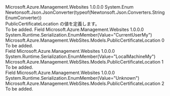 <Type Name="PublicCertificateLocation" FullName="Microsoft.Azure.Management.WebSites.Models.PublicCertificateLocation">
  <TypeSignature Language="C#" Value="public enum PublicCertificateLocation" />
  <TypeSignature Language="ILAsm" Value=".class public auto ansi sealed PublicCertificateLocation extends System.Enum" />
  <TypeSignature Language="DocId" Value="T:Microsoft.Azure.Management.WebSites.Models.PublicCertificateLocation" />
  <TypeSignature Language="VB.NET" Value="Public Enum PublicCertificateLocation" />
  <TypeSignature Language="F#" Value="type PublicCertificateLocation = " />
  <AssemblyInfo>
    <AssemblyName>Microsoft.Azure.Management.Websites</AssemblyName>
    <AssemblyVersion>1.0.0.0</AssemblyVersion>
  </AssemblyInfo>
  <Base>
    <BaseTypeName>System.Enum</BaseTypeName>
  </Base>
  <Attributes>
    <Attribute>
      <AttributeName>Newtonsoft.Json.JsonConverter(typeof(Newtonsoft.Json.Converters.StringEnumConverter))</AttributeName>
    </Attribute>
  </Attributes>
  <Docs>
    <summary>
            PublicCertificateLocation の値を定義します。
            </summary>
    <remarks>To be added.</remarks>
  </Docs>
  <Members>
    <Member MemberName="CurrentUserMy">
      <MemberSignature Language="C#" Value="CurrentUserMy" />
      <MemberSignature Language="ILAsm" Value=".field public static literal valuetype Microsoft.Azure.Management.WebSites.Models.PublicCertificateLocation CurrentUserMy = int32(0)" />
      <MemberSignature Language="DocId" Value="F:Microsoft.Azure.Management.WebSites.Models.PublicCertificateLocation.CurrentUserMy" />
      <MemberSignature Language="VB.NET" Value="CurrentUserMy" />
      <MemberSignature Language="F#" Value="CurrentUserMy = 0" Usage="Microsoft.Azure.Management.WebSites.Models.PublicCertificateLocation.CurrentUserMy" />
      <MemberType>Field</MemberType>
      <AssemblyInfo>
        <AssemblyName>Microsoft.Azure.Management.Websites</AssemblyName>
        <AssemblyVersion>1.0.0.0</AssemblyVersion>
      </AssemblyInfo>
      <Attributes>
        <Attribute>
          <AttributeName>System.Runtime.Serialization.EnumMember(Value="CurrentUserMy")</AttributeName>
        </Attribute>
      </Attributes>
      <ReturnValue>
        <ReturnType>Microsoft.Azure.Management.WebSites.Models.PublicCertificateLocation</ReturnType>
      </ReturnValue>
      <MemberValue>0</MemberValue>
      <Docs>
        <summary>To be added.</summary>
      </Docs>
    </Member>
    <Member MemberName="LocalMachineMy">
      <MemberSignature Language="C#" Value="LocalMachineMy" />
      <MemberSignature Language="ILAsm" Value=".field public static literal valuetype Microsoft.Azure.Management.WebSites.Models.PublicCertificateLocation LocalMachineMy = int32(1)" />
      <MemberSignature Language="DocId" Value="F:Microsoft.Azure.Management.WebSites.Models.PublicCertificateLocation.LocalMachineMy" />
      <MemberSignature Language="VB.NET" Value="LocalMachineMy" />
      <MemberSignature Language="F#" Value="LocalMachineMy = 1" Usage="Microsoft.Azure.Management.WebSites.Models.PublicCertificateLocation.LocalMachineMy" />
      <MemberType>Field</MemberType>
      <AssemblyInfo>
        <AssemblyName>Microsoft.Azure.Management.Websites</AssemblyName>
        <AssemblyVersion>1.0.0.0</AssemblyVersion>
      </AssemblyInfo>
      <Attributes>
        <Attribute>
          <AttributeName>System.Runtime.Serialization.EnumMember(Value="LocalMachineMy")</AttributeName>
        </Attribute>
      </Attributes>
      <ReturnValue>
        <ReturnType>Microsoft.Azure.Management.WebSites.Models.PublicCertificateLocation</ReturnType>
      </ReturnValue>
      <MemberValue>1</MemberValue>
      <Docs>
        <summary>To be added.</summary>
      </Docs>
    </Member>
    <Member MemberName="Unknown">
      <MemberSignature Language="C#" Value="Unknown" />
      <MemberSignature Language="ILAsm" Value=".field public static literal valuetype Microsoft.Azure.Management.WebSites.Models.PublicCertificateLocation Unknown = int32(2)" />
      <MemberSignature Language="DocId" Value="F:Microsoft.Azure.Management.WebSites.Models.PublicCertificateLocation.Unknown" />
      <MemberSignature Language="VB.NET" Value="Unknown" />
      <MemberSignature Language="F#" Value="Unknown = 2" Usage="Microsoft.Azure.Management.WebSites.Models.PublicCertificateLocation.Unknown" />
      <MemberType>Field</MemberType>
      <AssemblyInfo>
        <AssemblyName>Microsoft.Azure.Management.Websites</AssemblyName>
        <AssemblyVersion>1.0.0.0</AssemblyVersion>
      </AssemblyInfo>
      <Attributes>
        <Attribute>
          <AttributeName>System.Runtime.Serialization.EnumMember(Value="Unknown")</AttributeName>
        </Attribute>
      </Attributes>
      <ReturnValue>
        <ReturnType>Microsoft.Azure.Management.WebSites.Models.PublicCertificateLocation</ReturnType>
      </ReturnValue>
      <MemberValue>2</MemberValue>
      <Docs>
        <summary>To be added.</summary>
      </Docs>
    </Member>
  </Members>
</Type>